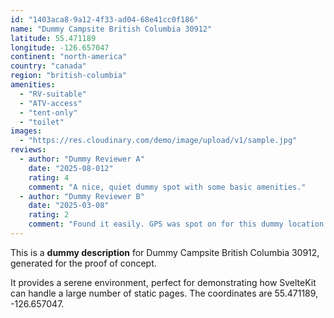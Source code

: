```yaml
---
id: "1403aca8-9a12-4f33-ad04-68e41cc0f186"
name: "Dummy Campsite British Columbia 30912"
latitude: 55.471189
longitude: -126.657047
continent: "north-america"
country: "canada"
region: "british-columbia"
amenities:
  - "RV-suitable"
  - "ATV-access"
  - "tent-only"
  - "toilet"
images:
  - "https://res.cloudinary.com/demo/image/upload/v1/sample.jpg"
reviews:
  - author: "Dummy Reviewer A"
    date: "2025-08-012"
    rating: 4
    comment: "A nice, quiet dummy spot with some basic amenities."
  - author: "Dummy Reviewer B"
    date: "2025-03-08"
    rating: 2
    comment: "Found it easily. GPS was spot on for this dummy location."
---
```


This is a **dummy description** for Dummy Campsite British Columbia 30912, generated for the proof of concept.

It provides a serene environment, perfect for demonstrating how SvelteKit can handle a large number of static pages. The coordinates are 55.471189, -126.657047.

